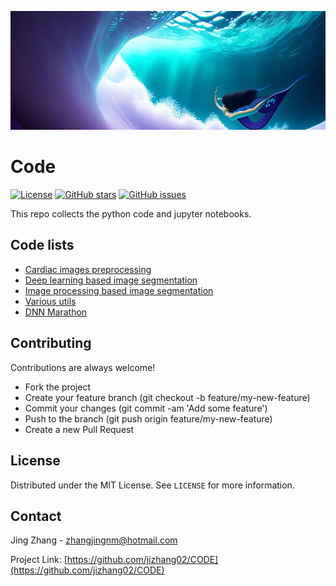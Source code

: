 ![Header Image](/figures/dream_codeworld.jpg)

# Code 


[![License](https://img.shields.io/badge/license-MIT-blue.svg)](https://opensource.org/licenses/MIT)
[![GitHub stars](https://img.shields.io/github/stars/jizhang02/CODE.svg)](https://github.com/jizhang02/CODE/stargazers)
[![GitHub issues](https://img.shields.io/github/issues/jizhang02/CODE.svg)](https://github.com/jizhang02/CODE/issues)

This repo collects the python code and jupyter notebooks.

## Code lists
* [Cardiac images preprocessing](/cardiac-dataset-preprocess)
* [Deep learning based image segmentation](/segmentation-dl/)
* [Image processing based image segmentation](/segmentation-mip/)
* [Various utils](/utils/) 
* [DNN Marathon](/dnn_marathon.ipynb)



## Contributing

Contributions are always welcome!

- Fork the project
- Create your feature branch (git checkout -b feature/my-new-feature)
- Commit your changes (git commit -am 'Add some feature')
- Push to the branch (git push origin feature/my-new-feature)
- Create a new Pull Request

## License

Distributed under the MIT License. See `LICENSE` for more information.

## Contact

Jing Zhang - zhangjingnm@hotmail.com

Project Link: [https://github.com/jizhang02/CODE](https://github.com/jizhang02/CODE)
